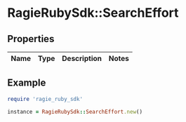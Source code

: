 # RagieRubySdk::SearchEffort

## Properties

| Name | Type | Description | Notes |
| ---- | ---- | ----------- | ----- |

## Example

```ruby
require 'ragie_ruby_sdk'

instance = RagieRubySdk::SearchEffort.new()
```

